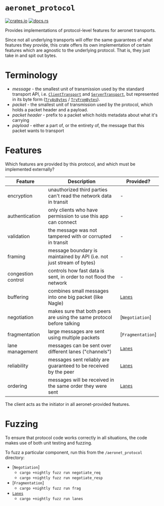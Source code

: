 # `aeronet_protocol`

[![crates.io](https://img.shields.io/crates/v/aeronet_protocol.svg)](https://crates.io/crates/aeronet_protocol)
[![docs.rs](https://img.shields.io/docsrs/aeronet_protocol)](https://docs.rs/aeronet_protocol)

Provides implementations of protocol-level features for aeronet transports.

Since not all underlying transports will offer the same guarantees of what features they provide,
this crate offers its own implementation of certain features which are agnostic to the underlying
protocol. That is, they just take in and spit out bytes.

# Terminology

* *message* - the smallest unit of transmission used by the standard
  transport API, i.e. [`ClientTransport`] and [`ServerTransport`], but
  represented in its byte form ([`TryAsBytes`] / [`TryFromBytes`]).
* *packet* - the smallest unit of transmission used by the protocol, which
  holds a packet header and a payload.
* *packet header* - prefix to a packet which holds metadata about what it's
  carrying
* *payload* - either a part of, or the entirety of, the message that this
  packet wants to transport

[`ClientTransport`]: aeronet::client::ClientTransport
[`ServerTransport`]: aeronet::server::ServerTransport
[`TryAsBytes`]: aeronet::TryAsBytes
[`TryFromBytes`]: aeronet::TryFromBytes

# Features

Which features are provided by this protocol, and which must be implemented
externally?

| Feature            | Description                                                           | Provided?         |
|--------------------|-----------------------------------------------------------------------|-------------------|
| encryption         | unauthorized third parties can't read the network data in transit     | -                 |
| authentication     | only clients who have permission to use this app can connect          | -                 |
| validation         | the message was not tampered with or corrupted in transit             | -                 |
| framing            | message boundary is maintained by API (i.e. not just stream of bytes) | -                 |
| congestion control | controls how fast data is sent, in order to not flood the network     | -                 |
| buffering          | combines small messages into one big packet (like Nagle)              | [`Lanes`]         |
| negotiation        | makes sure that both peers are using the same protocol before talking | [`Negotiation`]   |
| fragmentation      | large messages are sent using multiple packets                        | [`Fragmentation`] |
| lane management    | messages can be sent over different lanes ("channels")                | [`Lanes`]         |
| reliability        | messages sent reliably are guaranteed to be received by the peer      | [`Lanes`]         |
| ordering           | messages will be received in the same order they were sent            | [`Lanes`]         |

The client acts as the initiator in all aeronet-provided features.

# Fuzzing

To ensure that protocol code works correctly in all situations, the code
makes use of both unit testing and fuzzing.

To fuzz a particular component, run this from the `/aeronet_protocol` directory:
* [`Negotiation`]
  * `cargo +nightly fuzz run negotiate_req`
  * `cargo +nightly fuzz run negotiate_resp`
* [`Fragmentation`]
  * `cargo +nightly fuzz run frag`
* [`Lanes`]
  * `cargo +nightly fuzz run lanes`

[`Lanes`]: lane::Lanes
